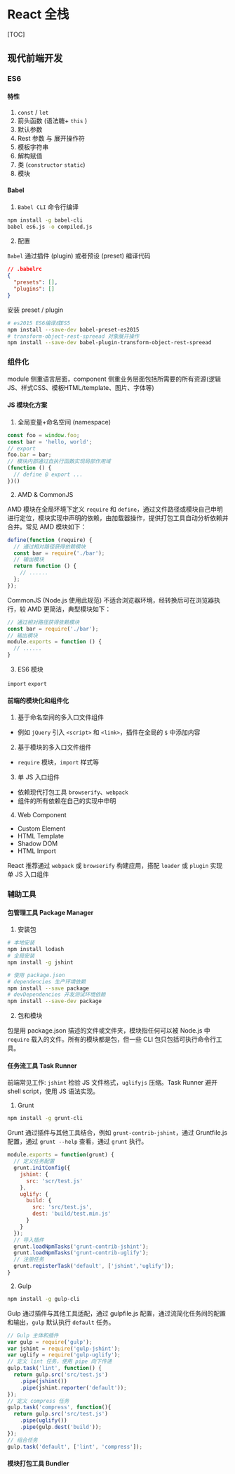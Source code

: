 # React 全栈

[TOC]

## 现代前端开发

### ES6

#### 特性

1. `const` / `let`
1. 箭头函数 (语法糖+ `this` )
1. 默认参数
1. Rest 参数 与 展开操作符
1. 模板字符串
1. 解构赋值
1. 类 (`constructor` `static`)
1. 模块

#### Babel

1. `Babel CLI` 命令行编译

```bash
npm install -g babel-cli
babel es6.js -o compiled.js
```

2. 配置

`Babel` 通过插件 (plugin) 或者预设 (preset) 编译代码

```json
// .babelrc
{
  "presets": [],
  "plugins": []
}
```

安装 preset / plugin

```bash
# es2015 ES6编译成ES5
npm install --save-dev babel-preset-es2015
# transform-object-rest-spreead 对象展开操作
npm install --save-dev babel-plugin-transform-object-rest-spreead
```

### 组件化

module 侧重语言层面，component 侧重业务层面包括所需要的所有资源(逻辑JS、样式CSS、模板HTML/template、图片、字体等)

#### JS 模块化方案

1. 全局变量+命名空间 (namespace)

```javascript
const foo = window.foo;
const bar = 'hello, world';
// export
foo.bar = bar;
// 模块内部通过自执行函数实现局部作用域
(function () {
  // define @ export ...
})()
```

2. AMD & CommonJS

AMD 模块在全局环境下定义 `require` 和 `define`，通过文件路径或模块自己申明进行定位，模块实现中声明的依赖，由加载器操作，提供打包工具自动分析依赖并合并。常见 AMD 模块如下：

```javascript
define(function (require) {
  // 通过相对路径获得依赖模块
  const bar = require('./bar');
  // 输出模块
  return function () {
    // ......
  };
});
```

CommonJS (Node.js 使用此规范) 不适合浏览器环境，经转换后可在浏览器执行，较 AMD 更简洁，典型模块如下：

```javascript
// 通过相对路径获得依赖模块
const bar = require('./bar');
// 输出模块
module.exports = function () {
  // ......
}
```

3. ES6 模块

`import` `export`

#### 前端的模块化和组件化

1. 基于命名空间的多入口文件组件  
  * 例如 `jQuery` 引入 `<script>` 和 `<link>`，插件在全局的 `$` 中添加内容
2. 基于模块的多入口文件组件  
  * `require` 模块，`import` 样式等
3. 单 JS 入口组件  
  * 依赖现代打包工具 `browserify`、`webpack`
  * 组件的所有依赖在自己的实现中申明
4. Web Component  
  * Custom Element
  * HTML Template
  * Shadow DOM
  * HTML Import

React 推荐通过 `webpack` 或 `browserify` 构建应用，搭配 `loader` 或 `plugin` 实现单 JS 入口组件

### 辅助工具

#### 包管理工具 Package Manager

1. 安装包

```bash
# 本地安装
npm install lodash
# 全局安装
npm install -g jshint

# 使用 package.json
# dependencies 生产环境依赖
npm install --save package
# devDependencies 开发测试环境依赖
npm install --save-dev package
```

2. 包和模块

包是用 package.json 描述的文件或文件夹，模块指任何可以被 Node.js 中 `require` 载入的文件。所有的模块都是包，但一些 CLI 包只包括可执行命令行工具。

#### 任务流工具 Task Runner

前端常见工作: `jshint` 检验 JS 文件格式，`uglifyjs` 压缩。Task Runner 避开 shell script，使用 JS 语法实现。

1. Grunt

```bash
npm install -g grunt-cli
```

Grunt 通过插件与其他工具结合，例如 `grunt-contrib-jshint`，通过 Gruntfile.js 配置，通过 `grunt --help` 查看，通过 `grunt` 执行。

```javascript
module.exports = function(grunt) {
  // 定义任务配置
  grunt.initConfig({
    jshint: {
      src: 'scr/test.js'
    },
    uglify: {
      build: {
        src: 'src/test.js',
        dest: 'build/test.min.js'
      }
    }
  });
  // 导入插件
  grunt.loadNpmTasks('grunt-contrib-jshint');
  grunt.loadNpmTasks('grunt-contrib-uglify');
  // 注册任务
  grunt.registerTask('default', ['jshint','uglify']);
}
```

2. Gulp

```bash
npm install -g gulp-cli
```

Gulp 通过插件与其他工具适配，通过 gulpfile.js 配置，通过流简化任务间的配置和输出，`gulp` 默认执行 `default` 任务。

```javascript
// Gulp 主体和插件
var gulp = require('gulp');
var jshint = require('gulp-jshint');
var uglify = require('gulp-uglify');
// 定义 lint 任务，使用 pipe 向下传递
gulp.task('lint', function() {
  return gulp.src('src/test.js')
    .pipe(jshint())
    .pipe(jshint.reporter('default'));
});
// 定义 compress 任务
gulp.task('compress', function(){
  return gulp.src('src/test.js')
    .pipe(uglify())
    .pipe(gulp.dest('build'));
});
// 组合任务
gulp.task('default', ['lint', 'compress']);
```

#### 模块打包工具 Bundler
